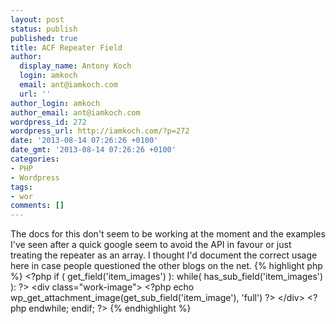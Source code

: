 ```yaml
---
layout: post
status: publish
published: true
title: ACF Repeater Field
author:
  display_name: Antony Koch
  login: amkoch
  email: ant@iamkoch.com
  url: ''
author_login: amkoch
author_email: ant@iamkoch.com
wordpress_id: 272
wordpress_url: http://iamkoch.com/?p=272
date: '2013-08-14 07:26:26 +0100'
date_gmt: '2013-08-14 07:26:26 +0100'
categories:
- PHP
- Wordpress
tags:
- wor
comments: []
---
```

The docs for this don't seem to be working at the moment and the examples I've seen after a quick google seem to avoid the API in favour or just treating the repeater as an array.
I thought I'd document the correct usage here in case people questioned the other blogs on the net.
{% highlight php %}
&lt;?php
  if ( get_field('item_images') ):
    while( has_sub_field('item_images') ): ?&gt;
      &lt;div class=&quot;work-image&quot;&gt;
        &lt;?php echo wp_get_attachment_image(get_sub_field('item_image'), 'full') ?&gt;
      &lt;/div&gt; &lt;?php
    endwhile;
  endif;
?&gt;
{% endhighlight %}

